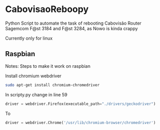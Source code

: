 # CabovisaoReboopy


Python Script to automate the task of rebooting Cabovisão Router Sagemcom F@st 3184 and  F@st 3284, as Nowo is kinda crappy

Currently only for linux





## Raspbian
Notes:
Steps to make it work on raspbian

Install chromium webdriver

```bash
sudo apt-get install chromium-chromedriver
```

In scripty.py change in line 59

```python
driver = webdriver.Firefox(executable_path="./drivers/geckodriver")
```
To

```python
driver = webdriver.Chrome('/usr/lib/chromium-browser/chromedriver')
```
